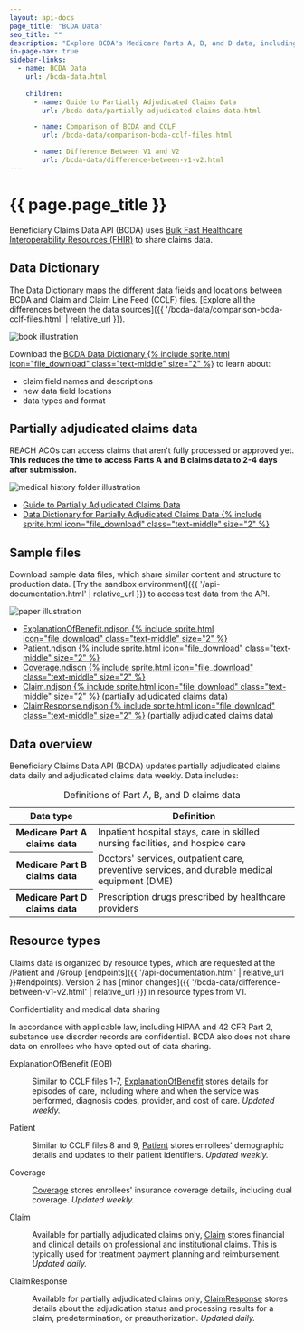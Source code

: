 ```yaml
---
layout: api-docs
page_title: "BCDA Data"
seo_title: ""
description: "Explore BCDA's Medicare Parts A, B, and D data, including the Data Dictionary, sample files, resource types, and partially adjudicated claims data."
in-page-nav: true
sidebar-links: 
  - name: BCDA Data
    url: /bcda-data.html
    
    children:
      - name: Guide to Partially Adjudicated Claims Data
        url: /bcda-data/partially-adjudicated-claims-data.html

      - name: Comparison of BCDA and CCLF
        url: /bcda-data/comparison-bcda-cclf-files.html

      - name: Difference Between V1 and V2
        url: /bcda-data/difference-between-v1-v2.html
---
```


# {{ page.page_title }}

Beneficiary Claims Data API (BCDA) uses <a href="https://hl7.org/fhir/uv/bulkdata/" target="_blank" rel="noopener noreferrer">Bulk Fast Healthcare Interoperability Resources (FHIR)</a> to share claims data.

## Data Dictionary

The Data Dictionary maps the different data fields and locations between BCDA and Claim and Claim Line Feed (CCLF) files. [Explore all the differences between the data sources]({{ '/bcda-data/comparison-bcda-cclf-files.html' | relative_url }}).

<div class="grid-row grid-gap margin-y-4 flex-align-center">
  <div class="grid-col-12 mobile-lg:grid-col-auto">
    <img src="{{ '/assets/img/book.svg' | relative_url }}" alt="book illustration">
  </div>
  <div class="grid-col-fill tablet:grid-col-9">
      <p>Download the <a href="{{ '/assets/downloads/BCDA_Data_Dictionary.xlsx' | relative_url }}">BCDA Data Dictionary {% include sprite.html icon="file_download" class="text-middle" size="2" %}</a> to learn about:</p>
    <ul>
      <li>claim field names and descriptions</li>
      <li>new data field locations</li>
      <li>data types and format</li>
    </ul>
  </div>
</div>

## Partially adjudicated claims data

REACH ACOs can access claims that aren't fully processed or approved yet. **This reduces the time to access Parts A and B claims data to 2-4 days after submission.**

<div class="grid-row grid-gap margin-y-4 flex-align-center">
  <div class="grid-col-12 mobile-lg:grid-col-auto">
    <img src="{{ '/assets/img/medical-history.svg' | relative_url }}" alt="medical history folder illustration">
  </div>
  <div class="grid-col-fill tablet:grid-col-9">
    <ul>
        <li>
            <a href="{{ '/bcda-data/partially-adjudicated-claims-data.html' | relative_url }}">Guide to Partially Adjudicated Claims Data</a>
        </li>
        <li>
            <a href="{{ '/assets/downloads/BCDA_Partially_Adjudicated_Data_Dictionary.xlsx' | relative_url }}" data-tealium="download">Data Dictionary for Partially Adjudicated Claims Data {% include sprite.html icon="file_download" class="text-middle" size="2" %}</a>
        </li>
    </ul>
  </div>
</div>

## Sample files

Download sample data files, which share similar content and structure to production data. [Try the sandbox environment]({{ '/api-documentation.html' | relative_url }}) to access test data from the API.

<div class="grid-row grid-gap margin-y-4 flex-align-center">
  <div class="grid-col-12 mobile-lg:grid-col-auto">
    <img src="{{ '/assets/img/paper.svg' | relative_url }}" alt="paper illustration">
  </div>
  <div class="grid-col-fill tablet:grid-col-9">
    <ul>
        <li><a href="{{ '/assets/downloads/ExplanationOfBenefit.ndjson' | relative_url }}">ExplanationOfBenefit.ndjson {% include sprite.html icon="file_download" class="text-middle" size="2" %}</a></li>
        <li><a href="{{ '/assets/downloads/Patient.ndjson' | relative_url }}">Patient.ndjson {% include sprite.html icon="file_download" class="text-middle" size="2" %}</a></li>
        <li><a href="{{ '/assets/downloads/Coverage.ndjson' | relative_url }}">Coverage.ndjson {% include sprite.html icon="file_download" class="text-middle" size="2" %}</a></li>
        <li><a href="{{ '/assets/downloads/Claim.ndjson' | relative_url }}">Claim.ndjson {% include sprite.html icon="file_download" class="text-middle" size="2" %}</a> (partially adjudicated claims data) </li>
        <li><a href="{{ '/assets/downloads/ClaimResponse.ndjson' | relative_url }}">ClaimResponse.ndjson  {% include sprite.html icon="file_download" class="text-middle" size="2" %}</a> (partially adjudicated claims data)</li>
    </ul>
  </div>
</div>

## Data overview

Beneficiary Claims Data API (BCDA) updates partially adjudicated claims data daily and adjudicated claims data weekly. Data includes:

<table class="usa-table usa-table--borderless usa-table--stacked margin-bottom-4">
  <caption class="usa-sr-only">Definitions of Part A, B, and D claims data</caption>
  <thead>
    <tr>
      <th scope="col">Data type</th>
      <th scope="col">Definition</th>
    </tr>
  </thead>
  <tbody>
    <tr>
      <th scope="row">Medicare Part A claims data</th>
      <td>
        Inpatient hospital stays, care in skilled nursing facilities, and hospice care
      </td>
    </tr>
    <tr>
      <th scope="row">Medicare Part B claims data</th>
      <td>
        Doctors' services, outpatient care, preventive services, and durable medical equipment (DME)
      </td>
    </tr>
    <tr>
      <th scope="row">Medicare Part D claims data</th>
      <td>
         Prescription drugs prescribed by healthcare providers
      </td>
    </tr>
  </tbody>
</table>

## Resource types

Claims data is organized by resource types, which are requested at the /Patient and /Group [endpoints]({{ '/api-documentation.html' | relative_url }}#endpoints). Version 2 has [minor changes]({{ '/bcda-data/difference-between-v1-v2.html' | relative_url }}) in resource types from V1.

<div class="usa-alert usa-alert--info usa-alert--no-icon margin-top-4">
  <div class="usa-alert__body">
    <p class="usa-alert__heading text-bold">Confidentiality and medical data sharing</p>
    <p class="usa-alert__text">
      In accordance with applicable law, including HIPAA and 42 CFR Part 2, substance use disorder records are confidential. BCDA also does not share data on enrollees who have opted out of data sharing.
    </p>
  </div>
</div>


<dl class="margin-top-4">
  <dt class="font-sans-md text-bold" id="explanationofbenefit">
    ExplanationOfBenefit (EOB)
  </dt>
  <dd class="margin-left-0 margin-bottom-4"> 
    <p>Similar to CCLF files 1-7, <a href="https://hl7.org/fhir/R4/explanationofbenefit.html" target="_blank" rel="noopener noreferrer">ExplanationOfBenefit</a> stores details for episodes of care, including where and when the service was performed, diagnosis codes, provider, and cost of care. <i>Updated weekly.</i></p>
  </dd> 
  
  <div id="patient">
  <dt class="font-sans-md text-bold">
  Patient
  </dt></div>
  <dd class="margin-left-0 margin-bottom-4">
    <p>Similar to CCLF files 8 and 9, <a href="https://hl7.org/fhir/R4/patient.html" target="_blank" rel="noopener noreferrer">Patient</a> stores enrollees' demographic details and updates to their patient identifiers. <i>Updated weekly.</i></p>
  </dd>

<div id="coverage">
  <dt class="font-sans-md text-bold">
  Coverage
  </dt> </div>
  <dd class="margin-left-0 margin-bottom-4">
    <p><a href="https://hl7.org/fhir/R4/coverage.html" target="_blank" rel="noopener noreferrer">Coverage</a> stores enrollees' insurance coverage details, including dual coverage. <i>Updated weekly.</i></p>
  </dd>

<div id="claim">
  <dt class="font-sans-md text-bold">
    Claim
  </dt> </div>
  <dd class="margin-left-0 margin-bottom-4">
    <p>Available for partially adjudicated claims only, <a href="https://hl7.org/fhir/R4/claim.html" target="_blank" rel="noopener noreferrer">Claim</a> stores financial and clinical details on professional and institutional claims. This is typically used for treatment payment planning and reimbursement. <i>Updated daily.</i></p> 
  </dd>

<div id="claimresponse">
   <dt class="font-sans-md text-bold">
   ClaimResponse
  </dt> </div>
  <dd class="margin-left-0 margin-bottom-4">
    <p>Available for partially adjudicated claims only, <a href="https://hl7.org/fhir/R4/claimresponse.html" target="_blank" rel="noopener noreferrer">ClaimResponse</a> stores details about the adjudication status and processing results for a claim, predetermination, or preauthorization. <i>Updated daily.</i></p>
  </dd>
</dl>